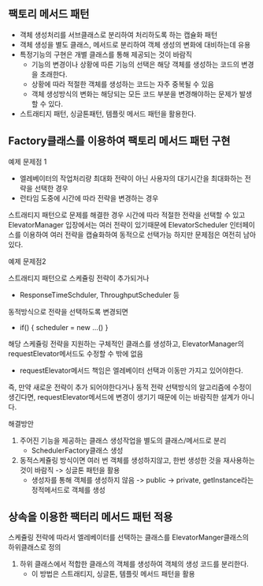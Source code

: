 팩토리 메서드 패턴
-
- 객체 생성처리를 서브클래스로 분리하여 처리하도록 하는 캡슐화 패턴
- 객체 생성을 별도 클래스, 메서드로 분리하여 객체 생성의 변화에 대비하는데 유용
- 특정기능의 구현은 개별 클래스를 통해 제공되는 것이 바람직
  - 기능의 변경이나 상황에 따른 기능의 선택은 해당 객체를 생성하는 코드의 변경을 초래한다.
  - 상황에 따라 적절한 객체를 생성하는 코드는 자주 중복될 수 있음
  - 객체 생성방식의 변화는 해당되는 모든 코드 부분을 변경해야하는 문제가 발생할 수 있다.
- 스트래티지 패턴, 싱글톤패턴, 템플릿 메서드 패턴을 활용한다.

Factory클래스를 이용하여 팩토리 메서드 패턴 구현
-
예제 문제점 1
- 엘레베이터의 작업처리량 최대화 전략이 아닌 사용자의 대기시간을 최대화하는 전략을 선택한 경우
- 런타임 도중에 시간에 따라 전략을 변경하는 경우

스트래티지 패턴으로 문제를 해결한 경우 시간에 따라 적절한 전략을 선택할 수 있고 ElevatorManager 입장에서는
여러 전략이 있기때문에 ElevatorScheduler 인터페이스를 이용하여 여러 전략을 캡슐화하여 동적으로 선택가능
하지만 문제점은 여전히 남아있다.

예제 문제점2

스트래티지 패턴으로 스케쥴링 전략이 추가되거나
- ResponseTimeSchduler, ThroughputScheduler 등 

동적방식으로 전략을 선택하도록 변경되면
- if() { scheduler = new ...() }

해당 스케쥴링 전략을 지원하는 구체적인 클래스를 생성하고, ElevatorManager의 requestElevator메서드도 수정할 수 밖에 없음

* requestElevator메서드 책임은 엘레베이터 선택과 이동만 가지고 있어야한다.

즉, 만약 새로운 전략이 추가 되어야한다거나 동적 전략 선택방식의 알고리즘에 수정이 생긴다면,
requestElevator메서드에 변경이 생기기 때문에 이는 바람직한 설계가 아니다.

해결방안
1. 주어진 기능을 제공하는 클래스 생성작업을 별도의 클래스/메서드로 분리
    - SchedulerFactory클래스 생성
2. 동적스케쥴링 방식이면 여러 번 객체를 생성하지않고, 한번 생성한 것을 재사용하는 것이 바람직 -> 싱글톤 패턴을 활용
    - 생성자를 통해 객체를 생성하지 않음 -> public -> private, getInstance라는 정적메서드로 객체를 생성


상속을 이용한 팩터리 메서드 패턴 적용
-
스케쥴링 전략에 따라서 엘레베이터를 선택하는 클래스를 ElevatorManger클래스의 하위클래스로 정의

1. 하위 클래스에서 적합한 클래스의 객체를 생성하여 객체의 생성 코드를 분리한다.
    - 이 방법은 스트래티지, 싱글톤, 템플릿 메서드 패턴을 활용